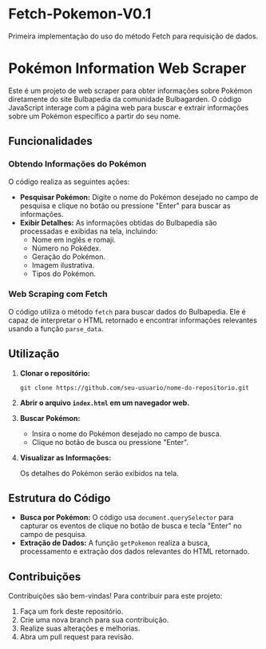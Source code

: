# Fetch-Pokemon-V0.1
Primeira implementação do uso do método Fetch para requisição de dados.

# Pokémon Information Web Scraper

Este é um projeto de web scraper para obter informações sobre Pokémon diretamente do site Bulbapedia da comunidade Bulbagarden. O código JavaScript interage com a página web para buscar e extrair informações sobre um Pokémon específico a partir do seu nome.

## Funcionalidades

### Obtendo Informações do Pokémon

O código realiza as seguintes ações:

- **Pesquisar Pokémon:** Digite o nome do Pokémon desejado no campo de pesquisa e clique no botão ou pressione "Enter" para buscar as informações.
- **Exibir Detalhes:** As informações obtidas do Bulbapedia são processadas e exibidas na tela, incluindo:
  - Nome em inglês e romaji.
  - Número no Pokédex.
  - Geração do Pokémon.
  - Imagem ilustrativa.
  - Tipos do Pokémon.

### Web Scraping com Fetch

O código utiliza o método `fetch` para buscar dados do Bulbapedia. Ele é capaz de interpretar o HTML retornado e encontrar informações relevantes usando a função `parse_data`.

## Utilização

1. **Clonar o repositório:**

    ```
    git clone https://github.com/seu-usuario/nome-do-repositorio.git
    ```

2. **Abrir o arquivo `index.html` em um navegador web.**

3. **Buscar Pokémon:**

   - Insira o nome do Pokémon desejado no campo de busca.
   - Clique no botão de busca ou pressione "Enter".

4. **Visualizar as Informações:**

   Os detalhes do Pokémon serão exibidos na tela.

## Estrutura do Código

- **Busca por Pokémon:** O código usa `document.querySelector` para capturar os eventos de clique no botão de busca e tecla "Enter" no campo de pesquisa.
- **Extração de Dados:** A função `getPokemon` realiza a busca, processamento e extração dos dados relevantes do HTML retornado.

## Contribuições

Contribuições são bem-vindas! Para contribuir para este projeto:

1. Faça um fork deste repositório.
2. Crie uma nova branch para sua contribuição.
3. Realize suas alterações e melhorias.
4. Abra um pull request para revisão.
